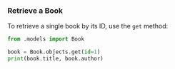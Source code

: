 ### Retrieve a Book

To retrieve a single book by its ID, use the `get` method:

```python
from .models import Book

book = Book.objects.get(id=1)
print(book.title, book.author)
